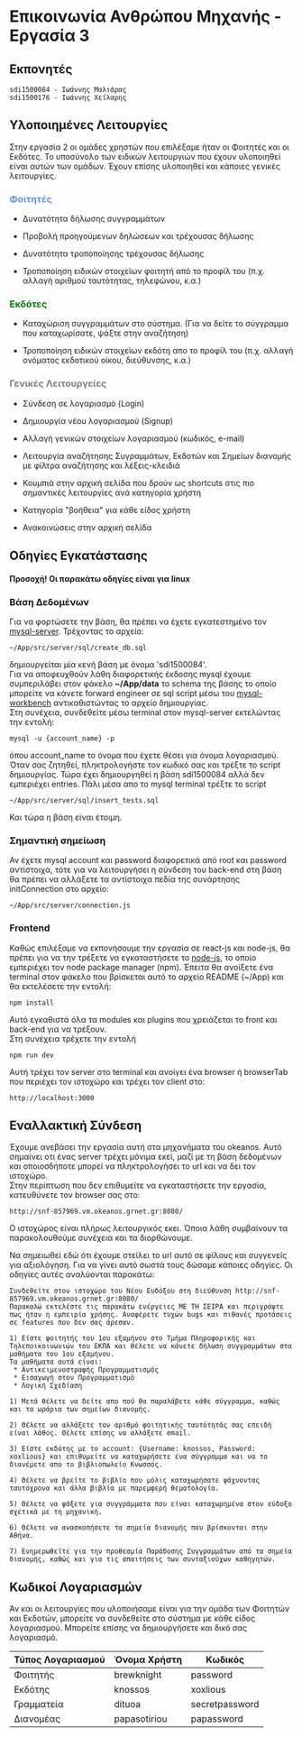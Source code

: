 # Επικοινωνία Ανθρώπου Μηχανής - Εργασία 3

## Εκπονητές
    sdi1500084 - Ιωάννης Μαλιάρας
    sdi1500176 - Ιωάννης Χείλαρης

## Υλοποιημένες Λειτουργίες

Στην εργασία 2 οι ομάδες χρηστών που επιλέξαμε ήταν οι Φοιτητές και οι Εκδότες. Το υποσύνολο των ειδικών λειτουργιών που έχουν υλοποιηθεί είναι αυτών των ομάδων. Έχουν επίσης υλοποιηθεί και κάποιες γενικές λειτουργίες.

### <span style="color:cornflowerblue">Φοιτητές</span>

* Δυνατότητα δήλωσης συγγραμμάτων

* Προβολή προηγούμενων δηλώσεων και τρέχουσας 
δήλωσης

* Δυνατότητα τροποποίησης τρέχουσας δήλωσης

* Τροποποίηση ειδικών στοιχείων φοιτητή από το προφίλ του (π.χ. αλλαγή αριθμού ταυτότητας, τηλεφώνου, κ.α.)

### <span style="color:green">Εκδότες</span>
* Καταχώριση συγγραμμάτων στο σύστημα. (Για να δείτε το σύγγραμμα που καταχωρίσατε, ψάξτε στην αναζήτηση)
  
* Τροποποίηση ειδικών στοιχείων εκδότη απο το προφίλ του (π.χ. αλλαγή ονόματος εκδοτικού οίκου, διεύθυνσης, κ.α.)

### <span style="color:gray">Γενικές Λειτουργείες</span>

* Σύνδεση σε λογαριασμό (Login)

* Δημιουργία νέου λογαριασμού (Signup)

* Αλλαγή γενικών στοιχείων λογαριασμού (κωδικός, e-mail)

* Λειτουργία αναζήτησης Συγραμμάτων, Εκδοτών και Σημείων διανομής με φίλτρα αναζήτησης και λέξεις-κλειδιά

* Κουμπιά στην αρχική σελίδα που δρούν ως shortcuts στις πιο σημαντικές λειτουργίες ανά κατηγορία χρήστη

* Κατηγορία "βοήθεια" για κάθε είδος χρήστη

* Ανακοινώσεις στην αρχική σελίδα

## Οδηγίες Εγκατάστασης

#### **Προσοχή! Οι παρακάτω οδηγίες είναι για linux**

### Βάση Δεδομένων

Για να φορτώσετε την βάση, θα πρέπει να έχετε εγκατεστημένο τον <a href="https://dev.mysql.com/downloads/mysql/">mysql-server</a>. Τρέχοντας το αρχείο:

    ~/App/src/server/sql/create_db.sql 

δημιουργείται μία κενή βάση με όνομα 'sdi1500084'.  
Για να αποφευχθούν λάθη διαφορετικής έκδοσης mysql έχουμε συμπεριλάβει στον φάκελο **~/App/data** το schema της βάσης το οποίο μπορείτε να κάνετε forward engineer σε sql script μέσω του <a href="https://www.mysql.com/products/workbench/">mysql-workbench</a> αντικαθιστώντας το αρχείο δημιουργίας.  
Στη συνέχεια, συνδεθείτε μέσω terminal στον mysql-server εκτελώντας την εντολή:

    mysql -u {account_name} -p

όπου account_name το όνομα που έχετε θέσει για όνομα λογαριασμού.  
Όταν σας ζητηθεί, πληκτρολογήστε τον κωδικό σας και τρέξτε το script δημιουργίας.
Τώρα έχει δημιουργηθεί η βάση sdi1500084 αλλά δεν εμπεριέχει entries. Πάλι μέσα απο το mysql terminal τρέξτε το script

    ~/App/src/server/sql/insert_tests.sql

Και τώρα η βάση είναι έτοιμη.

### Σημαντική σημείωση

Αν έχετε mysql account και password διαφορετικά από root και password αντίστοιχα, τότε για να λειτουργήσει η σύνδεση του back-end στη βάση θα πρέπει να αλλάξετε τα αντίστοιχα πεδία της συνάρτησης initConnection στο αρχείο:

    ~/App/src/server/connection.js

### Frontend

Καθώς επιλέξαμε να εκπονήσουμε την εργασία σε react-js και node-js, θα πρέπει για να την τρέξετε να εγκαταστήσετε το <a href ="https://nodejs.org/en/">node-js</a>, το οποίο εμπεριέχει τον node package manager (npm). Έπειτα θα ανοίξετε ένα terminal στον φάκελο που βρίσκεται αυτό το αρχείο README (~/App) και θα εκτελέσετε την εντολή:

    npm install

Αυτό εγκαθιστά όλα τα modules και plugins που χρειάζεται το front και back-end για να τρέξουν.   
Στη συνέχεια τρέχετε την εντολή

    npm run dev

Αυτή τρέχει τον server στο terminal και ανοίγει ένα browser ή browserTab που περιέχει τον ιστοχώρο και τρέχει τον client στο:

    http://localhost:3000

## Εναλλακτική Σύνδεση

Έχουμε ανεβάσει την εργασία αυτή στα μηχανήματα του okeanos. Αυτό σημαίνει οτι ένας server τρέχει μόνιμα εκεί, μαζί με τη βάση δεδομένων και οποιοσδήποτε μπορεί να πληκτρολογήσει το url και να δει τον ιστοχώρο.   
Στην περίπτωση που δεν επιθυμείτε να εγκαταστήσετε την εργασία, κατευθύνετε τον browser σας στο:

    http://snf-857969.vm.okeanos.grnet.gr:8080/

Ο ιστοχώρος είναι πλήρως λειτουργικός εκει. Όποια λάθη συμβαίνουν τα παρακολουθούμε συνέχεια και τα διορθώνουμε.

Να σημειωθεί εδώ ότι έχουμε στείλει το url αυτό σε φίλους και συγγενείς για αξιολόγηση. Για να γίνει αυτό σωστά τους δώσαμε κάποιες οδηγίες. Οι οδηγίες αυτές αναλύονται παρακάτω:

    Συνδεθείτε στον ιστοχώρο του Νέου Ευδόξου στη διεύθυνση http://snf-857969.vm.okeanos.grnet.gr:8080/
    Παρακαλώ εκτελέστε τις παρακάτω ενέργειες ΜΕ ΤΗ ΣΕΙΡΑ και περιγράψτε πως ήταν η εμπειρία χρήσης. Αναφέρετε τυχών bugs και πιθανές προτάσεις σε features που δεν σας άρεσαν.

    1) Είστε φοιτητής του 1ου εξαμήνου στο Τμήμα Πληροφορικής και Τηλεποικοινωνιών του ΕΚΠΑ και θέλετε να κάνετε δήλωση συγγραμμάτων στα μαθήματα του 1ου εξαμήνου.
    Τα μαθήματα αυτά είναι: 
     * Αντικειμενοστραφής Προγραμματισμός
     * Εισαγωγή στον Προγραμματισμό
     * Λογική Σχεδίαση

    1) Μετά θέλετε να δείτε απο πού θα παραλάβετε κάθε σύγγραμμα, καθώς και τα ωράρια των σημείων διανομής.

    2) Θέλετε να αλλάξετε τον αριθμό φοιτητικής ταυτότητάς σας επειδή είναι λάθος. Θέλετε επίσης να αλλάξετε email.

    3) Είστε εκδότης με το account: {Username: knossos, Password: xoxlious} και επιθυμείτε να καταχωρήσετε ένα σύγγραμμα και να το διανέμετε απο το βιβλιοπωλείο Κνωσσός.

    4) Θέλετε να βρείτε το βιβλίο που μόλις καταχωρήσατε ψάχνοντας ταυτόχρονα και άλλα βιβλία με παρεμφερή θεματολογία.

    5) Θέλετε να ψάξετε για συγγράμματα που είναι καταχωρημένα στον εύδοξο σχετικά με τη μηχανική.

    6) Θέλετε να ανασκοπήσετε τα σημεία διανομής που βρίσκονται στην Αθήνα.

    7) Ενημερωθείτε για την προθεσμία Παράδοσης Συγγραμμάτων από τα σημεία διανομής, καθώς και για τις απαιτήσεις των συνταξιούχων καθηγητών.


## Κωδικοί Λογαριασμών

Άν και οι λειτουργίες που υλοποιήσαμε είναι για την ομάδα των Φοιτητών και Εκδοτών, μπορείτε να συνδεθείτε στο σύστημα με κάθε είδος λογαριασμού.
Μπορείτε επίσης να δημιουργήσετε και δικό σας λογαριασμό.

| Τύπος Λογαριασμού | Όνομα Χρήστη | Κωδικός      |
|-------------------|--------------|--------------|
|Φοιτητής           |brewknight    |password      |
|Εκδότης            |knossos       |xoxlious      |
|Γραμματεία         |dituoa        |secretpassword|
|Διανομέας          |papasotiriou  |papassword    |


